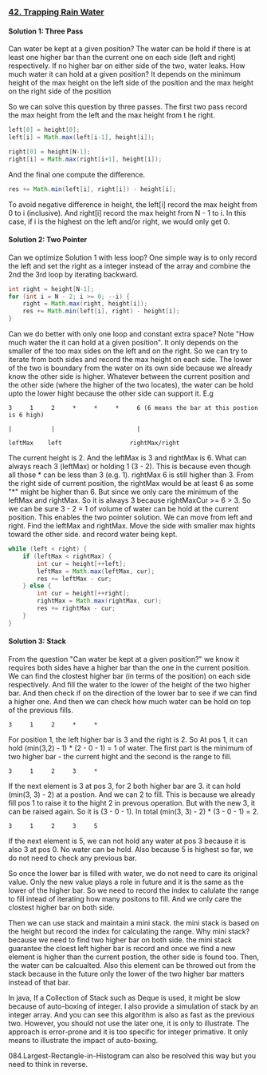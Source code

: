### [42. Trapping Rain Water](https://leetcode.com/problems/trapping-rain-water)

#### Solution 1: Three Pass

Can water be kept at a given position? 
The water can be hold if there is at least one higher bar than the current one on each side (left and right) respectively. If no higher bar on either side of the two, water leaks.
How much water it can hold at a given position?
It depends on the minimum height of the max height on the left side of the position and the max height on the right side of the position

So we can solve this question by three passes. The first two pass record the max height from the left and the max height from t he right. 
```java
left[0] = height[0];
left[i] = Math.max(left[i-1], height[i]);

right[0] = height[N-1];
right[i] = Math.max(right[i+1], height[i]);
```
And the final one compute the difference.
```java
res += Math.min(left[i], right[i]) - height[i];
```

To avoid negative difference in height, the left[i] record the max height from 0 to i (inclusive). And right[i] record the max height from N - 1 to i. In this case, if i is the highest on the left and/or right, we would only get 0.

#### Solution 2: Two Pointer

Can we optimize Solution 1 with less loop? One simple way is to only record the left and set the right as a integer instead of the array and combine the 2nd the 3rd loop by iterating backward.
```java
int right = height[N-1];
for (int i = N - 2; i >= 0; --i) {
    right = Math.max(right, height[i]);
    res += Math.min(left[i], right) - height[i];
}
```

Can we do better with only one loop and constant extra space? 
Note "How much water the it can hold at a given position". It only depends on the smaller of the too max sides on the left and on the right. 
So we can try to iterate from both sides and record the max height on each side. The lower of the two is boundary from the water on its own side because we already know the other side is higher. Whatever between the current position and the other side (where the higher of the two locates), the water can be hold upto the lower hight because the other side can support it.
E.g
```
3     1     2     *     *     *     6 (6 means the bar at this postion is 6 high)

|           |                       |

leftMax    left                   rightMax/right
```

The current height is 2. And the leftMax is 3 and rightMax is 6. What can always reach 3 (leftMax) or holding 1 (3 - 2). This is because even though all those * can be less than 3 (e.g. 1). rightMax 6 is still higher than 3. From the right side of current position, the rightMax would be at least 6 as some "*" might be higher than 6. But since we only care the minimum of the leftMax and rightMax. So it is always 3 because rightMaxCur >= 6 > 3. So we can be sure 3 - 2 = 1 of volume of water can be hold at the current position.
This enables the two pointer solution.
We can move from left and right. Find the leftMax and rightMax. Move the side with smaller max hights toward the other side. and record water being kept.

```java
while (left < right) {
    if (leftMax < rightMax) {
        int cur = height[++left];
        leftMax = Math.max(leftMax, cur);
        res += leftMax - cur;
    } else {
        int cur = height[++right];
        rightMax = Math.max(rightMax, cur);
        res += rightMax - cur;
    }
}
```

#### Solution 3: Stack

From the question "Can water be kept at a given position?" we know it requires both sides have a higher bar than the one in the current position. We can find the clostest higher bar (in terms of the position) on each side respectively. And fill the water to the lower of the height of the two higher bar. And then check if on the direction of the lower bar to see if we can find a higher one. And then we can check how much water can be hold on top of the previous fills.
```
3     1     2     *     *
```

For position 1, the left higher bar is 3 and  the right is 2.  So At pos 1, it can hold (min(3,2) - 1) * (2 - 0 - 1) = 1 of water. The first part is the minimum of two higher bar - the current hight and the second is the range to fill. 
```
3     1     2     3     *
```

If the next element is 3 at pos 3, for 2 both higher bar are 3. it can hold (min(3, 3) - 2) at a postion. And we can 2 to fill. This is because we already fill pos 1 to raise it to the hight 2 in prevous operation. But with the new 3, it can be raised again. So it is (3 - 0 - 1). In total (min(3, 3) - 2) * (3 - 0 - 1) = 2.
```
3     1     2     3     5
```

If the next element is 5, we can not hold any water at pos 3 because it is also 3 at pos 0. No water can be hold. Also because 5 is highest so far, we do not need to check any previous bar.

So once the lower bar is filled with water, we do not need to care its original value. Only the new value plays a role in future and it is the same as the lower of the higher bar. So we need to record the index to calulate the range to fill intead of iterating how many positons to fill. And we only care the clostest higher bar on both side.

Then we can use stack and maintain a mini stack. the mini stack is based on the height but record the index for calculating the range. Why mini stack? because we need to find two higher bar on both side. the mini stack guarantee the cloest left higher bar is record and once we find a new element is higher than the current postion, the other side is found too. Then, the water can be calcualted. Also this element can be throwed out from the stack because in the future only the lower of the two higher bar matters instead of that bar.


In java, If a Collection of Stack such as Deque is used, it might be slow because of auto-boxing of integer. I also provide a simulation of stack by an integer array. And you can see this algorithm is also as fast as the previous two. However, you should not use the later one, it is only to illustrate. The approach is error-prone and it is too specific for integer primative. It only means to illustrate the impact of auto-boxing.

084.Largest-Rectangle-in-Histogram can also be resolved this way but you need to think in reverse.
